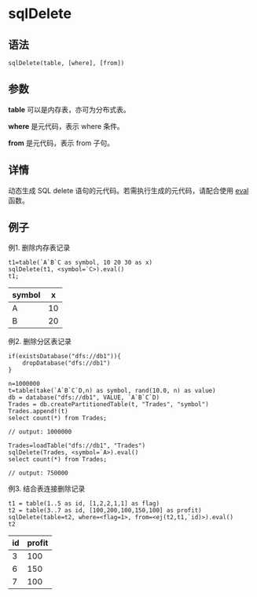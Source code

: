 # sqlDelete

## 语法

`sqlDelete(table, [where], [from])`

## 参数

**table** 可以是内存表，亦可为分布式表。

**where** 是元代码，表示 where 条件。

**from** 是元代码，表示 from 子句。

## 详情

动态生成 SQL delete 语句的元代码。若需执行生成的元代码，请配合使用 [eval](../e/eval.md) 函数。

## 例子

例1. 删除内存表记录

```
t1=table(`A`B`C as symbol, 10 20 30 as x)
sqlDelete(t1, <symbol=`C>).eval()
t1;
```

| symbol | x |
| --- | --- |
| A | 10 |
| B | 20 |

例2. 删除分区表记录

```
if(existsDatabase("dfs://db1")){
    dropDatabase("dfs://db1")
}

n=1000000
t=table(take(`A`B`C`D,n) as symbol, rand(10.0, n) as value)
db = database("dfs://db1", VALUE, `A`B`C`D)
Trades = db.createPartitionedTable(t, "Trades", "symbol")
Trades.append!(t)
select count(*) from Trades;

// output: 1000000

Trades=loadTable("dfs://db1", "Trades")
sqlDelete(Trades, <symbol=`A>).eval()
select count(*) from Trades;

// output: 750000
```

例3. 结合表连接删除记录

```
t1 = table(1..5 as id, [1,2,2,1,1] as flag)
t2 = table(3..7 as id, [100,200,100,150,100] as profit)
sqlDelete(table=t2, where=<flag=1>, from=<ej(t2,t1,`id)>).eval()
t2
```

| id | profit |
| --- | --- |
| 3 | 100 |
| 6 | 150 |
| 7 | 100 |

